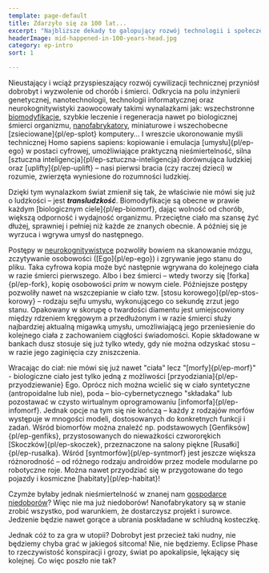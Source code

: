 ```yaml
---
template: page-default
title: Zdarzyło się za 100 lat...
excerpt: "Najbliższe dekady to galopujący rozwój technologii i społeczeństwa, które usiłują za nim nadążyć"
headerImage: mid-happened-in-100-years-head.jpg
category: ep-intro
sort: 1

---
```

Nieustający i wciąż przyspieszający rozwój cywilizacji technicznej przyniósł dobrobyt i wyzwolenie od chorób i śmierci. Odkrycia na polu inżynierii genetycznej, nanotechnologii, technologii informatycznej oraz neurokognitywistyki zaowocowały takimi wynalazkami jak: wszechstronne [biomodyfikacje](#), szybkie leczenie i regeneracja nawet po biologicznej śmierci organizmu, [nanofabrykatory](#), miniaturowe i wszechobecne [zsieciowane]{pl/ep-splot} komputery… I wreszcie ukoronowanie myśli technicznej Homo sapiens sapiens: kopiowanie i emulacja [umysłu]{pl/ep-ego} w postaci cyfrowej, umożliwiające praktyczną nieśmiertelność, silna [sztuczna inteligencja]{pl/ep-sztuczna-inteligencja} dorównująca ludzkiej oraz [uplifty]{pl/ep-uplift} – nasi pierwsi bracia (czy raczej dzieci) w rozumie, zwierzęta wyniesione do rozumności ludzkiej.

Dzięki tym wynalazkom świat zmienił się tak, że właściwie nie mówi się już o ludzkości – jest **_transludzkość_**. Biomodyfikacje są obecne w prawie każdym [biologicznym ciele]{pl/ep-biomorf}, dając wolność od chorób, większą odporność i wydajność organizmu. Przeciętne ciało ma szansę żyć dłużej, sprawniej i pełniej niż każde ze znanych obecnie. A później się je wyrzuca i wgrywa umysł do następnego.

Postępy w [neurokognitywistyce](https://en.wikipedia.org/wiki/Cognitive_neuroscience) pozwoliły bowiem na skanowanie mózgu, zczytywanie osobowości ([Ego]{pl/ep-ego}) i zgrywanie jego stanu do pliku. Taka cyfrowa kopia może być następnie wgrywana do kolejnego ciała w razie śmierci pierwszego. Albo i bez śmierci – wtedy tworzy się [forka]{pl/ep-fork}, kopię osobowości _prim_ w nowym ciele. Późniejsze postępy pozwoliły nawet na wszczepianie w ciało tzw. [stosu korowego]{pl/ep-stos-korowy} – rodzaju sejfu umysłu, wykonującego co sekundę zrzut jego stanu. Opakowany w skorupę o twardości diamentu jest umiejscowiony między rdzeniem kręgowym a przedłużonym i w razie śmierci służy najbardziej aktualną migawką umysłu, umożliwiającą jego przeniesienie do kolejnego ciała z zachowaniem ciągłości świadomości. Kopie składowane w bankach dusz stosuje się już tylko wtedy, gdy nie można odzyskać stosu – w razie jego zaginięcia czy zniszczenia.

Wracając do ciał: nie mówi się już nawet "ciała" lecz "[morfy]{pl/ep-morf}" - biologiczne ciało jest tylko jedną z możliwości [przyodziania]{pl/ep-przyodziewanie} Ego. Oprócz nich można wcielić się w ciało syntetyczne (antropoidalne lub nie), poda – bio-cybernetycznego "składaka" lub pozostawać w czysto wirtualnym oprogramowaniu [infomorfa]{pl/ep-infomorf}. Jednak opcje na tym się nie kończą – każdy z rodzajów morfów występuje w mnogości modeli, dostosowanych do konkretnych funkcji i zadań. Wśród biomorfów można znaleźć np. podstawowych [Genfiksów]{pl/ep-genfiks}, przystosowanych do nieważkości czwororękich [Skoczków]{pl/ep-skoczek}, przeznaczone na salony piękne [Rusałki]{pl/ep-rusalka}. Wśród [syntmorfów]{pl/ep-syntmorf} jest jeszcze większa różnorodność – od różnego rodzaju androidów przez modele modularne po robotyczne roje. Można nawet przyodziać się w przygotowane do tego pojazdy i kosmiczne [habitaty]{pl/ep-habitat}!

Czymże byłaby jednak nieśmiertelność w znanej nam [gospodarce niedoborów](https://en.wikipedia.org/wiki/Scarcity)? Więc nie ma już niedoborów! Nanofabrykatory są w stanie zrobić wszystko, pod warunkiem, że dostarczysz projekt i surowce. Jedzenie będzie nawet gorące a ubrania poskładane w schludną kosteczkę.

Jednak cóż to za gra w utopii? Dobrobyt jest przecież taki nudny, nie będziemy chyba grać w jakiegoś sitcoma! Nie, nie będziemy. Eclipse Phase to rzeczywistość konspiracji i grozy, świat po apokalipsie, lękający się kolejnej. Co więc poszło nie tak?

